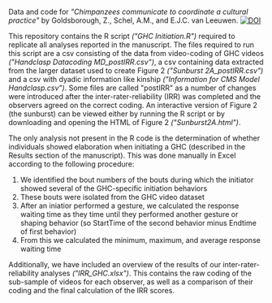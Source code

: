 Data and code for _"Chimpanzees communicate to coordinate a cultural practice"_ by Goldsborough, Z., Schel, A.M., and E.J.C. van Leeuwen.
[![DOI](https://zenodo.org/badge/340064913.svg)](https://zenodo.org/badge/latestdoi/340064913)

This repository contains the R script _("GHC Initiation.R")_ required to replicate all analyses reported in the manuscript. The files required to run this script are a csv consisting of the data from video-coding of GHC videos _("Handclasp Datacoding MD_postIRR.csv")_, a csv containing data extracted from the larger dataset used to create Figure 2 _("Sunburst 2A_postIRR.csv")_ and a csv with dyadic information like kinship _("Information for CMS Model Handclasp.csv")_. Some files are called "postIRR" as a number of changes were introduced after the inter-rater-reliability (IRR) was completed and the observers agreed on the correct coding. An interactive version of Figure 2 (the sunburst) can be viewed either by running the R script or by downloading and opening the HTML of Figure 2 _("Sunburst2A.html")_.

The only analysis not present in the R code is the determination of whether individuals showed elaboration when initiating a GHC (described in the Results section of the manuscript). This was done manually in Excel according to the following procedure:

1. We identified the bout numbers of the bouts during which the initiator showed several of the GHC-specific initiation behaviors
2. These bouts were isolated from the GHC video dataset
3. After an iniatior performed a gesture, we calculated the response waiting time as they time until they performed another gesture or shaping behavior (so StartTime of the second behavior minus Endtime of first behavior)
4. From this we calculated the minimum, maximum, and average response waiting time

Additionally, we have included an overview of the results of our inter-rater-reliability analyses _("IRR_GHC.xlsx")_. This contains the raw coding of the sub-sample of videos for each observer, as well as a comparison of their coding and the final calculation of the IRR scores. 
